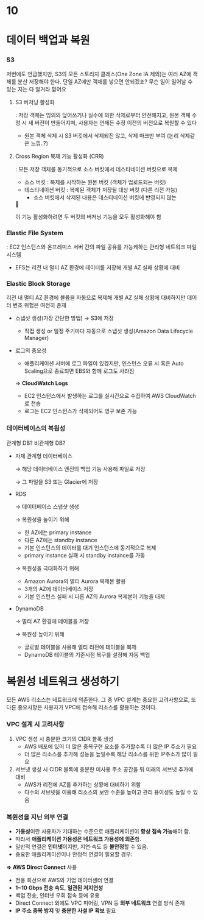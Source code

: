 # 10

# 데이터 백업과 복원

### S3

저번에도 언급했지만, S3의 모든 스토리지 클래스(One Zone IA 제외)는 여러 AZ에 객체를 분산 저장해야 한다. 단일 AZ에만 객체를 넣으면 안되겠죠? 무슨 일이 일어날 수 있는 지는 다 알거라 믿어요

1. S3 버저닝 활성화
    
    : 저장 객체는 임의의 덮어쓰기나 실수에 의한 삭제로부터 안전해지고, 원본 객체 수정 시 새 버전이 만들어지며, 사용자는 언제든 수정 이전의 버전으로 복원할 수 있다
    
    - 원본 객체 삭제 시 S3 버킷에서 삭제되진 않고, 삭제 마크만 부여 (논리 삭제같은 느낌..?)
2. Cross Region 복제 기능 활성화 (CRR)
    
    : 모든 저장 객체를 동기적으로 소스 버킷에서 데스티네이션 버킷으로 복제
    
    - 소스 버킷 : 복제를 시작하는 원본 버킷 (객체가 업로드되는 버킷)
    - 데스티네이션 버킷 : 복제된 객체가 저장될 대상 버킷 (다른 리전 가능)
        - 소스 버킷에서 삭제된 내용은 데스티네이션 버킷에 반영되지 않는
    
    <aside>
    📌
    
    이 기능 활성화하려면 두 버킷의 버저닝 기능을 모두 활성화해야 함
    
    </aside>
    

### Elastic File System

: EC2 인스턴스와 온프레미스 서버 간의 파일 공유를 가능케하는 관리형 네트워크 파일 시스템

- EFS는 리전 내 멀티 AZ 환경에 데이터를 저장해 개별 AZ 실패 상황에 대비

### Elastic Block Storage

리전 내 멀티 AZ 환경에 볼륨을 자동으로 복제해 개별 AZ 실패 상황에 대비하지만 데이터 변조 위험은 여전히 존재

- 스냅샷 생성(가장 간단한 방법) → S3에 저장
    - 직접 생성 or 일정 주기마다 자동으로 스냅샷 생성(Amazon Data Lifecycle Manager)
- 로그의 중요성
    - 애플리케이션 서버에 로그 파일이 있겠지만, 인스턴스 오류 시 혹은 Auto Scaling으로 종료되면 EBS와 함께 로그도 사라짐
    
    ⇒ **CloudWatch Logs**
    
    - EC2 인스턴스에서 발생하는 로그를 실시간으로 수집하여 AWS CloudWatch로 전송
    - 로그는 EC2 인스턴스가 삭제되어도 영구 보존 가능

### 데이터베이스의 복원성

관계형 DB? 비관계형 DB?

- 자체 관계형 데이터베이스
    
    → 해당 데이터베이스 엔진의 백업 기능 사용해 파일로 저장
    
    → 그 파일을 S3 또는 Glacier에 저장
    
- RDS
    
    → 데이터베이스 스냅샷 생성
    
    → 복원성을 높이기 위해
    
    - 한 AZ에는 primary instance
    - 다른 AZ에는 standby instance
    - 기본 인스턴스의 데이터를 대기 인스턴스에 동기적으로 복제
    - primary instance 실패 시 standby instance를 가동
    
    → 복원성을 극대화하기 위해
    
    - Amazon Aurora의 멀티 Aurora 복제본 활용
    - 3개의 AZ에 데이터베이스 저장
    - 기본 인스턴스 실패 시 다른 AZ의 Aurora 복제본이 기능을 대체
- DynamoDB
    
    → 멀티 AZ 환경에 테이블을 저장
    
    → 복원성 높이기 위해
    
    - 글로벌 테이블을 사용해 멀티 리전에 테이블을 복제
    - DynamoDB 테이블의 기준시점 복구를 설정해 자동 백업

# 복원성 네트워크 생성하기

모든 AWS 리소스는 네트워크에 의존한다. 그 중 VPC 설계는 중요한 고려사항으로, 또 다른 중요사항은 사용자가 VPC에 접속해 리소스를 활용하는 것이다.

### VPC 설계 시 고려사항

1. VPC 생성 시 충분한 크기의 CIDR 블록 생성
    - AWS 배포에 있어 더 많은 중복구현 요소를 추가할수록 더 많은 IP 주소가 필요
    - 더 많은 리소스를 추가해 성능을 높일수록 해당 리소스를 위한 IP주소가 많이 필요
2. 서브넷 생성 시 CIDR 블록에 충분한 미사용 주소 공간을 둬 미래의 서브넷 추가에 대비
    - AWS가 리전에 AZ를 추가하는 상황에 대비하기 위함
    - 다수의 서브넷을 이용해 리소스의 보안 수준을 높이고 관리 용이성도 높일 수 있음

### 복원성을 지닌 외부 연결

- **가용성**이란 사용자가 기대하는 수준으로 애플리케이션이 **항상 접속 가능**해야 함.
- 따라서 **애플리케이션 가용성은 네트워크 가용성에 의존**함.
- 일반적 연결은 **인터넷**이지만, 지연·속도 등 **불안정**할 수 있음.
- 중요한 애플리케이션이나 안정적 연결이 필요할 경우:

**⇒ AWS Direct Connect** 사용

- 전용 회선으로 AWS와 기업 데이터센터 연결
- **1~10 Gbps 전송 속도**, **일관된 저지연성**
- 백업 전송, 인터넷 우회 접속 등에 유용
- Direct Connect 외에도 VPC 피어링, VPN 등 **외부 네트워크** 연결 방식 존재
- **IP 주소 중복 방지** 및 **충분한 사설 IP 확보** 필요